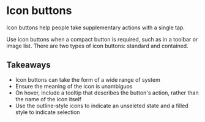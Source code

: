 # Icon buttons
Icon buttons help people take supplementary actions with a single tap.

Use icon buttons when a compact button is required, such as in a toolbar or image list. There are two types of icon buttons: standard and contained.

## Takeaways
- Icon buttons can take the form of a wide range of system 
- Ensure the meaning of the icon is unambiguos
- On hover, include a tooltip that describes the button's action, rather than the name of the icon itself
- Use the outline-style icons to indicate an unseleted state and a filled style to indicate selection
